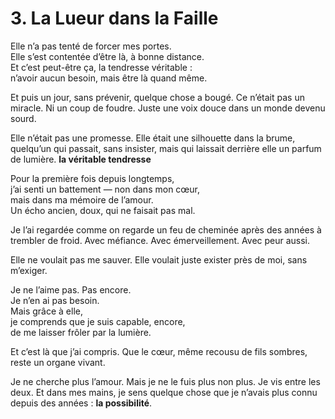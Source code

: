 # 3. La Lueur dans la Faille


Elle n’a pas tenté de forcer mes portes.  
Elle s’est contentée d’être là, à bonne distance.  
Et c’est peut-être ça, la tendresse véritable :  
n’avoir aucun besoin, mais être là quand même.




Et puis un jour, sans prévenir, quelque chose a bougé.
Ce n’était pas un miracle. Ni un coup de foudre.
Juste une voix douce dans un monde devenu sourd.

Elle n’était pas une promesse.
Elle était une silhouette dans la brume,
quelqu’un qui passait, sans insister,
mais qui laissait derrière elle un parfum de lumière.
**la véritable tendresse**

Pour la première fois depuis longtemps,  
j’ai senti un battement — non dans mon cœur,  
mais dans ma mémoire de l’amour.  
Un écho ancien, doux, qui ne faisait pas mal.

Je l’ai regardée comme on regarde un feu de cheminée
après des années à trembler de froid.
Avec méfiance. Avec émerveillement. Avec peur aussi.

Elle ne voulait pas me sauver.
Elle voulait juste exister près de moi,
sans m’exiger.

Je ne l’aime pas. Pas encore.  
Je n’en ai pas besoin.  
Mais grâce à elle,  
je comprends que je suis capable, encore,  
de me laisser frôler par la lumière.

Et c’est là que j’ai compris.
Que le cœur, même recousu de fils sombres,
reste un organe vivant.

Je ne cherche plus l’amour.
Mais je ne le fuis plus non plus.
Je vis entre les deux.
Et dans mes mains, je sens quelque chose que je n’avais plus connu depuis des années :
**la possibilité**.